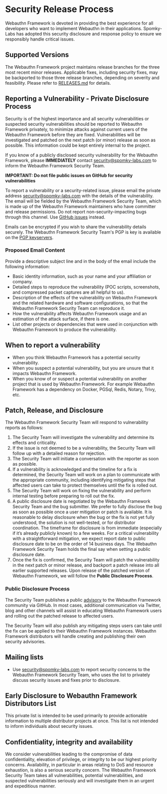 # Security Release Process

Webauthn Framework is devoted in providing the best experience for all developers who want to implement Webauthn in their applications.
Spomky-Labs has adopted this security disclosure and response policy to ensure we responsibly handle critical issues.

## Supported Versions

The Webauthn Framework project maintains release branches for the three most recent minor releases.
Applicable fixes, including security fixes, may be backported to those three release branches, depending on severity and feasibility. Please refer to [RELEASES.md](RELEASES.md) for details.

## Reporting a Vulnerability - Private Disclosure Process

Security is of the highest importance and all security vulnerabilities or suspected security vulnerabilities should be reported to Webauthn Framework privately, to minimize attacks against current users of the Webauthn Framework before they are fixed.
Vulnerabilities will be investigated and patched on the next patch (or minor) release as soon as possible.
This information could be kept entirely internal to the project.

If you know of a publicly disclosed security vulnerability for the Webauthn Framework, please **IMMEDIATELY** contact security@spomky-labs.com to inform the Webauthn Framework Security Team.

**IMPORTANT: Do not file public issues on GitHub for security vulnerabilities**

To report a vulnerability or a security-related issue, please email the private address security@spomky-labs.com with the details of the vulnerability.
The email will be fielded by the Webauthn Framework Security Team, which is made up of the Webauthn Framework maintainers who have committer and release permissions.
Do not report non-security-impacting bugs through this channel. Use [GitHub issues](https://github.com/web-auth/webauthn-framework/issues/new/choose) instead.

Emails can be encrypted if you wish to share the vulnerability details securely.
The Webauthn Framework Security Team's PGP is key is available on the [PGP keyservers](https://keys.openpgp.org/search?q=security%40spomky-labs.com).

### Proposed Email Content

Provide a descriptive subject line and in the body of the email include the following information:

-   Basic identity information, such as your name and your affiliation or company.
-   Detailed steps to reproduce the vulnerability (POC scripts, screenshots, and compressed packet captures are all helpful to us).
-   Description of the effects of the vulnerability on Webauthn Framework and the related hardware and software configurations, so that the Webauthn Framework Security Team can reproduce it.
-   How the vulnerability affects Webauthn Framework usage and an estimation of the attack surface, if there is one.
-   List other projects or dependencies that were used in conjunction with Webauthn Framework to produce the vulnerability.

## When to report a vulnerability

-   When you think Webauthn Framework has a potential security vulnerability.
-   When you suspect a potential vulnerability, but you are unsure that it impacts Webauthn Framework.
-   When you know of or suspect a potential vulnerability on another project that is used by Webauthn Framework. For example Webauthn Framework has a dependency on Docker, PGSql, Redis, Notary, Trivy, etc.

## Patch, Release, and Disclosure

The Webauthn Framework Security Team will respond to vulnerability reports as follows:

1.  The Security Team will investigate the vulnerability and determine its effects and criticality.
2.  If the issue is not deemed to be a vulnerability, the Security Team will follow up with a detailed reason for rejection.
3.  The Security Team will initiate a conversation with the reporter as soon as possible.
4.  If a vulnerability is acknowledged and the timeline for a fix is determined, the Security Team will work on a plan to communicate with the appropriate community, including identifying mitigating steps that affected users can take to protect themselves until the fix is rolled out.
5.  The Security Team will work on fixing the vulnerability and perform internal testing before preparing to roll out the fix.
6.  A public disclosure date is negotiated by the Webauthn Framework Security Team and the bug submitter. We prefer to fully disclose the bug as soon as possible once a user mitigation or patch is available. It is reasonable to delay disclosure when the bug or the fix is not yet fully understood, the solution is not well-tested, or for distributor coordination. The timeframe for disclosure is from immediate (especially if it’s already publicly known) to a few weeks. For a critical vulnerability with a straightforward mitigation, we expect report date to public disclosure date to be on the order of 14 business days. The Webauthn Framework Security Team holds the final say when setting a public disclosure date.
7.  Once the fix is confirmed, the Security Team will patch the vulnerability in the next patch or minor release, and backport a patch release into all earlier supported releases. Upon release of the patched version of Webauthn Framework, we will follow the **Public Disclosure Process**.

### Public Disclosure Process

The Security Team publishes a public [advisory](https://github.com/web-auth/webauthn-framework/security/advisories) to the Webauthn Framework community via GitHub. In most cases, additional communication via Twitter, blog and other channels will assist in educating Webauthn Framework users and rolling out the patched release to affected users.

The Security Team will also publish any mitigating steps users can take until the fix can be applied to their Webauthn Framework instances. Webauthn Framework distributors will handle creating and publishing their own security advisories.

## Mailing lists

-   Use security@spomky-labs.com to report security concerns to the Webauthn Framework Security Team, who uses the list to privately discuss security issues and fixes prior to disclosure.

## Early Disclosure to Webauthn Framework Distributors List

This private list is intended to be used primarily to provide actionable information to multiple distributor projects at once. This list is not intended to inform individuals about security issues.

## Confidentiality, integrity and availability

We consider vulnerabilities leading to the compromise of data confidentiality, elevation of privilege, or integrity to be our highest priority concerns.
Availability, in particular in areas relating to DoS and resource exhaustion, is also a serious security concern.
The Webauthn Framework Security Team takes all vulnerabilities, potential vulnerabilities, and suspected vulnerabilities seriously and will investigate them in an urgent and expeditious manner.
